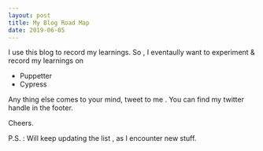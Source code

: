 ```yaml
---
layout: post
title: My Blog Road Map
date: 2019-06-05
---
```


I use this blog to record my learnings. So , I eventaully want to experiment & record my learnings on

- Puppetter
- Cypress

Any thing else comes to your mind, tweet to me . You can find my twitter handle in the footer.

Cheers.

P.S. : Will keep updating the list , as I encounter new stuff.